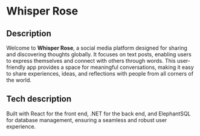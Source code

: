 # Whisper Rose

## Description

Welcome to **Whisper Rose**, a social media platform designed for sharing and discovering thoughts globally. It focuses on text posts, enabling users to express themselves and connect with others through words. This user-friendly app provides a space for meaningful conversations, making it easy to share experiences, ideas, and reflections with people from all corners of the world.

## Tech description
Built with React for the front end, .NET for the back end, and ElephantSQL for database management, ensuring a seamless and robust user experience.
